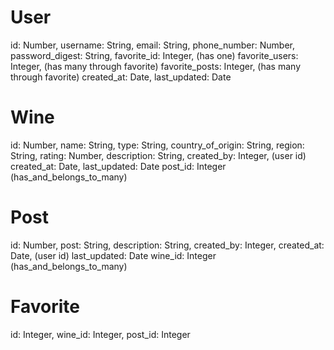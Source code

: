 # User
id: Number,
username: String,
email: String,
phone_number: Number,
password_digest: String,
favorite_id: Integer, (has one)
favorite_users: Integer, (has many through favorite)
favorite_posts: Integer, (has many through favorite)
created_at: Date,
last_updated: Date

# Wine
id: Number,
name: String,
type: String,
country_of_origin: String,
region: String,
rating: Number,
description: String,
created_by: Integer, (user id)
created_at: Date,
last_updated: Date
post_id: Integer (has_and_belongs_to_many)

# Post
id: Number,
post: String,
description: String,
created_by: Integer,
created_at: Date, (user id)
last_updated: Date
wine_id: Integer (has_and_belongs_to_many)

# Favorite
id: Integer,
wine_id: Integer,
post_id: Integer
